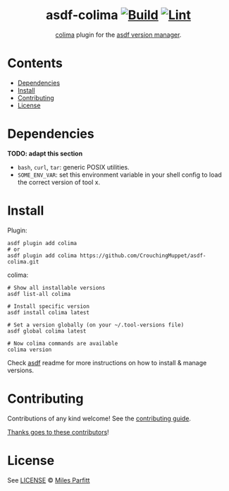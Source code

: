 <div align="center">

# asdf-colima [![Build](https://github.com/CrouchingMuppet/asdf-colima/actions/workflows/build.yml/badge.svg)](https://github.com/CrouchingMuppet/asdf-colima/actions/workflows/build.yml) [![Lint](https://github.com/CrouchingMuppet/asdf-colima/actions/workflows/lint.yml/badge.svg)](https://github.com/CrouchingMuppet/asdf-colima/actions/workflows/lint.yml)


[colima](https://github.com/abiosoft/colima) plugin for the [asdf version manager](https://asdf-vm.com).

</div>

# Contents

- [Dependencies](#dependencies)
- [Install](#install)
- [Contributing](#contributing)
- [License](#license)

# Dependencies

**TODO: adapt this section**

- `bash`, `curl`, `tar`: generic POSIX utilities.
- `SOME_ENV_VAR`: set this environment variable in your shell config to load the correct version of tool x.

# Install

Plugin:

```shell
asdf plugin add colima
# or
asdf plugin add colima https://github.com/CrouchingMuppet/asdf-colima.git
```

colima:

```shell
# Show all installable versions
asdf list-all colima

# Install specific version
asdf install colima latest

# Set a version globally (on your ~/.tool-versions file)
asdf global colima latest

# Now colima commands are available
colima version
```

Check [asdf](https://github.com/asdf-vm/asdf) readme for more instructions on how to
install & manage versions.

# Contributing

Contributions of any kind welcome! See the [contributing guide](contributing.md).

[Thanks goes to these contributors](https://github.com/CrouchingMuppet/asdf-colima/graphs/contributors)!

# License

See [LICENSE](LICENSE) © [Miles Parfitt](https://github.com/CrouchingMuppet/)
